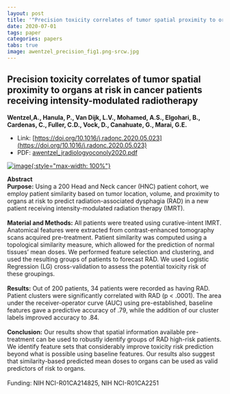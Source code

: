 ```yaml
---
layout: post
title: '"Precision toxicity correlates of tumor spatial proximity to organs at risk in cancer patients receiving intensity-modulated radiotherapy"'
date: 2020-07-01
tags: paper
categories: papers
tabs: true
image: awentzel_precision_fig1.png-srcw.jpg
---
```


## Precision toxicity correlates of tumor spatial proximity to organs at risk in cancer patients receiving intensity-modulated radiotherapy
**Wentzel,A., Hanula, P., Van Dijk, L.V., Mohamed, A.S., Elgohari, B., Cardenas, C., Fuller, C.D., Vock, D., Canahuate, G., Marai, G.E.**
- Link: [https://doi.org/10.1016/j.radonc.2020.05.023](https://doi.org/10.1016/j.radonc.2020.05.023)
- PDF: [awentzel_jradiologyoconoly2020.pdf](/documents/awentzel_jradiologyoconoly2020.pdf)


[![image](https://www.evl.uic.edu/output/originals/awentzel_precision_fig1.png-srcw.jpg){:style="max-width: 100%"}](https://www.evl.uic.edu/output/originals/awentzel_precision_fig1.png-srcw.jpg)

<strong>Abstract</strong><br>
<strong>Purpose:</strong> Using a 200 Head and Neck cancer (HNC) patient cohort, we employ patient similarity based on tumor location, volume, and proximity to organs at risk to predict radiation-associated dysphagia (RAD) in a new patient receiving intensity-modulated
radiation therapy (IMRT).<br><br>
<strong>Material and Methods:</strong> All patients were treated using curative-intent IMRT. Anatomical features were extracted from contrast-enhanced tomography scans acquired pre-treatment. Patient similarity was computed using a topological similarity measure, which allowed for the prediction of normal tissues’ mean doses. We performed feature selection and clustering, and used the resulting groups of patients to forecast RAD. We used Logistic Regression (LG) cross-validation to assess the potential toxicity risk of these groupings.<br><br>
<strong>Results:</strong> Out of 200 patients, 34 patients were recorded as having RAD. Patient clusters were significantly correlated with RAD (p < .0001). The area under the receiver-operator curve (AUC) using pre-established, baseline features gave a predictive accuracy of .79, while the addition of our cluster labels improved accuracy to .84.<br><br>
<strong>Conclusion:</strong> Our results show that spatial information available pre-treatment can be used to robustly identify groups of RAD high-risk patients. We identify feature sets that considerably improve toxicity risk prediction beyond what is possible using baseline features. Our results also suggest that similarity-based predicted mean doses to organs can be used as valid predictors of risk to organs.<br><br>
Funding:  NIH NCI-R01CA214825, NIH NCI-R01CA2251